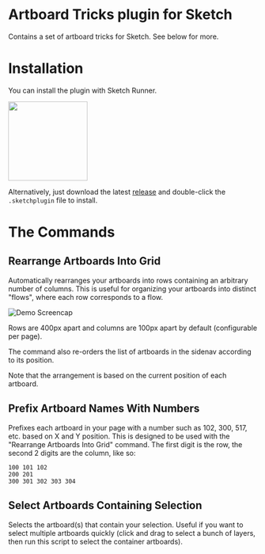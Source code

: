 # Artboard Tricks plugin for Sketch

Contains a set of artboard tricks for Sketch. See below for more.

# Installation

You can install the plugin with Sketch Runner.

<a href="http://bit.ly/SketchRunnerWebsite">
  <img src="http://bit.ly/RunnerBadgeBlue" width="160">
</a>

Alternatively, just download the latest [release](https://github.com/romannurik/Sketch-ArtboardTricks/releases) and double-click the `.sketchplugin` file to install.

# The Commands

## Rearrange Artboards Into Grid

Automatically rearranges your artboards into rows containing an arbitrary number of columns.
This is useful for organizing your artboards into distinct "flows", where each row corresponds to a flow.

![Demo Screencap](https://raw.githubusercontent.com/romannurik/Sketch-ArtboardTricks/master/art/rearrange.gif)

Rows are 400px apart and columns are 100px apart by default (configurable per page).

The command also re-orders the list of artboards in the sidenav according to its position. 

Note that the arrangement is based on the current position of each artboard.

## Prefix Artboard Names With Numbers

Prefixes each artboard in your page with a number such as 102, 300, 517, etc. based on X and Y position.
This is designed to be used with the "Rearrange Artboards Into Grid" command. The first digit is the row,
the second 2 digits are the column, like so:

```
100 101 102
200 201
300 301 302 303 304
```

## Select Artboards Containing Selection

Selects the artboard(s) that contain your selection. Useful if you want to select multiple artboards quickly
(click and drag to select a bunch of layers, then run this script to select the container artboards).
